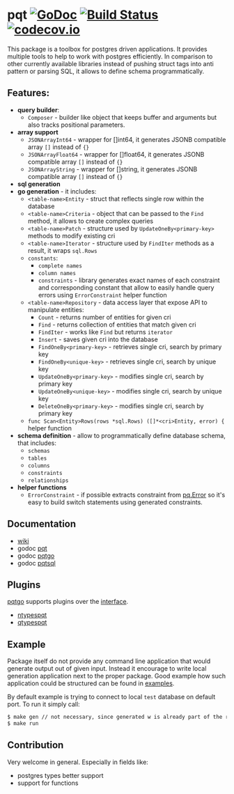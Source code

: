 # pqt [![GoDoc](https://godoc.org/github.com/piotrkowalczuk/pqt?status.svg)](http://godoc.org/github.com/piotrkowalczuk/pqt)&nbsp;[![Build Status](https://travis-ci.org/piotrkowalczuk/pqt.svg)](https://travis-ci.org/piotrkowalczuk/pqt)&nbsp;[![codecov.io](https://codecov.io/github/piotrkowalczuk/pqt/coverage.svg?branch=master)](https://codecov.io/github/piotrkowalczuk/pqt?branch=master)

This package is a toolbox for postgres driven applications.
It provides multiple tools to help to work with postgres efficiently.
In comparison to other currently available libraries instead of pushing struct tags into anti pattern or parsing SQL, it allows to define schema programmatically.

## Features:

- __query builder__:
	- `Composer` - builder like object that keeps buffer and arguments but also tracks positional parameters.
- __array support__
	- `JSONArrayInt64` - wrapper for []int64, it generates JSONB compatible array `[]` instead of `{}`
	- `JSONArrayFloat64` - wrapper for []float64, it generates JSONB compatible array `[]` instead of `{}`
	- `JSONArrayString` - wrapper for []string, it generates JSONB compatible array `[]` instead of `{}`
- __sql generation__
- __go generation__ - it includes:
	- `<table-name>Entity` - struct that reflects single row within the database
	- `<table-name>Criteria` - object that can be passed to the `Find` method, it allows to create complex queries
	- `<table-name>Patch` - structure used by `UpdateOneBy<primary-key>` methods to modify existing cri
	- `<table-name>Iterator` - structure used by `FindIter` methods as a result, it wraps `sql.Rows`
	- `constants`:
		- `complete names`
		- `column names`
		- `constraints` - library generates exact names of each constraint and corresponding constant that allow to easily handle query errors using `ErrorConstraint` helper function
	- `<table-name>Repository` - data access layer that expose API to manipulate entities:
		- `Count` - returns number of entities for given cri
		- `Find` - returns collection of entities that match given cri
		- `FindIter` - works like `Find` but returns `iterator`
		- `Insert` - saves given cri into the database
		- `FindOneBy<primary-key>` - retrieves single cri, search by primary key
		- `FindOneBy<unique-key>` - retrieves single cri, search by unique key
		- `UpdateOneBy<primary-key>` - modifies single cri, search by primary key
		- `UpdateOneBy<unique-key>` - modifies single cri, search by unique key
		- `DeleteOneBy<primary-key>` - modifies single cri, search by primary key
	- `func Scan<Entity>Rows(rows *sql.Rows) ([]*<cri>Entity, error) {` helper function
- __schema definition__ - allow to programmatically define database schema, that includes:
	- `schemas`
	- `tables`
	- `columns`
	- `constraints`
	- `relationships`
- __helper functions__
    - `ErrorConstraint` - if possible extracts constraint from [pq.Error](https://godoc.org/github.com/lib/pq#Error) so it's easy to build switch statements using generated constraints.

## Documentation

* [wiki](https://github.com/piotrkowalczuk/pqt/wiki)
* godoc [pqt](http://godoc.org/github.com/piotrkowalczuk/pqt)
* godoc [pqtgo](http://godoc.org/github.com/piotrkowalczuk/pqt/pqtgo)
* godoc [pqtsql](http://godoc.org/github.com/piotrkowalczuk/pqt/pqtsql)

## Plugins 

[pqtgo](github.com/piotrkowalczuk/pqt/pqtgo) supports plugins over the [interface](https://godoc.org/github.com/piotrkowalczuk/pqt/pqtgo#Plugin).

* [ntypespqt](github.com/piotrkowalczuk/ntypes)
* [qtypespqt](github.com/piotrkowalczuk/qtypes)

## Example

Package itself do not provide any command line application that would generate output out of given input.
Instead it encourage to write local generation application next to the proper package.
Good example how such application could be structured can be found in [examples](https://github.com/piotrkowalczuk/pqt/tree/master/example).

By default example is trying to connect to local `test` database on default port.
To run it simply call:

```bash
$ make gen // not necessary, since generated w is already part of the repo
$ make run
```

## Contribution

Very welcome in general. Especially in fields like:

* postgres types better support
* support for functions

